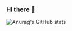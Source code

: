 ### Hi there 👋

![Anurag's GitHub stats](https://github-readme-stats.vercel.app/api?username=kwyr0928&show_icons=true&theme=radical)

